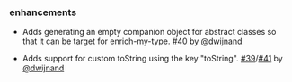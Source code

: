 
### enhancements

- Adds generating an empty companion object for abstract classes so that it can be target for enrich-my-type. [#40][40] by [@dwijnand][@dwijnand]
- Adds support for custom toString using the key "toString". [#39][39]/[#41][41] by [@dwijnand][@dwijnand]

  [39]: https://github.com/sbt/sbt-datatype/issues/39
  [40]: https://github.com/sbt/sbt-datatype/pull/40
  [41]: https://github.com/sbt/sbt-datatype/pull/41
  [@dwijnand]: https://github.com/dwijnand
